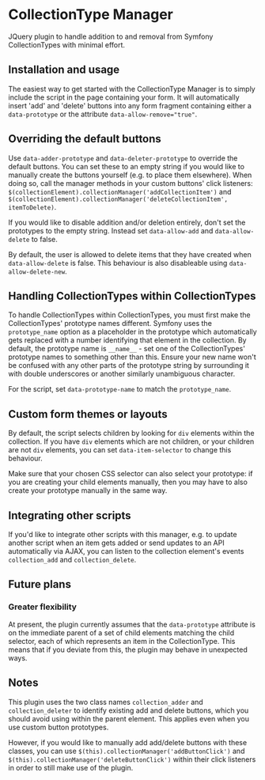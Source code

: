 # CollectionType Manager
JQuery plugin to handle addition to and removal from Symfony CollectionTypes with minimal effort.

## Installation and usage

The easiest way to get started with the CollectionType Manager is to simply include the script in the page containing your form. It will automatically insert 'add' and 'delete' buttons into any form fragment containing either a `data-prototype` or the attribute `data-allow-remove="true"`.

## Overriding the default buttons

Use `data-adder-prototype` and `data-deleter-prototype` to override the default buttons. You can set these to an empty string if you would like to manually create the buttons yourself (e.g. to place them elsewhere). When doing so, call the manager methods in your custom buttons' click listeners: `$(collectionElement).collectionManager('addCollectionItem')` and `$(collectionElement).collectionManager('deleteCollectionItem', itemToDelete)`.

If you would like to disable addition and/or deletion entirely, don't set the prototypes to the empty string. Instead set `data-allow-add` and `data-allow-delete` to false.

By default, the user is allowed to delete items that they have created when `data-allow-delete` is false. This behaviour is also disableable using `data-allow-delete-new`.

## Handling CollectionTypes within CollectionTypes

To handle CollectionTypes within CollectionTypes, you must first make the CollectionTypes' prototype names different. Symfony uses the `prototype_name` option as a placeholder in the prototype which automatically gets replaced with a number identifying that element in the collection. By default, the prototype name is `__name__` - set one of the CollectionTypes' prototype names to something other than this. Ensure your new name won't be confused with any other parts of the prototype string by surrounding it with double underscores or another similarly unambiguous character.

For the script, set `data-prototype-name` to match the `prototype_name`.

## Custom form themes or layouts

By default, the script selects children by looking for `div` elements within the collection. If you have `div` elements which are not children, or your children are not `div` elements, you can set `data-item-selector` to change this behaviour. 

Make sure that your chosen CSS selector can also select your prototype: if you are creating your child elements manually, then you may have to also create your prototype manually in the same way.

## Integrating other scripts

If you'd like to integrate other scripts with this manager, e.g. to update another script when an item gets added or send updates to an API automatically via AJAX, you can listen to the collection element's events `collection_add` and `collection_delete`.

## Future plans

### Greater flexibility

At present, the plugin currently assumes that the `data-prototype` attribute is on the immediate parent of a set of child elements matching the child selector, each of which represents an item in the CollectionType. This means that if you deviate from this, the plugin may behave in unexpected ways.

## Notes

This plugin uses the two class names `collection_adder` and `collection_deleter` to identify existing add and delete buttons, which you should avoid using within the parent element. This applies even when you use custom button prototypes.

However, if you would like to manually add add/delete buttons with these classes, you can use `$(this).collectionManager('addButtonClick')` and `$(this).collectionManager('deleteButtonClick')` within their click listeners in order to still make use of the plugin.
